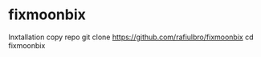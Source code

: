 # fixmoonbix
Inxtallation
copy repo
git clone https://github.com/rafiulbro/fixmoonbix
cd fixmoonbix
